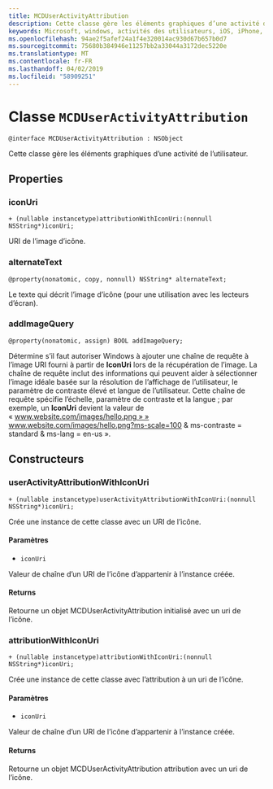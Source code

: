 ```yaml
---
title: MCDUserActivityAttribution
description: Cette classe gère les éléments graphiques d’une activité de l’utilisateur.
keywords: Microsoft, windows, activités des utilisateurs, iOS, iPhone, objectiveC, les appareils, Project Rome connectés
ms.openlocfilehash: 94ae2f5afef24a1f4e320014ac930d67b657b0d7
ms.sourcegitcommit: 75680b384946e11257bb2a33044a3172dec5220e
ms.translationtype: MT
ms.contentlocale: fr-FR
ms.lasthandoff: 04/02/2019
ms.locfileid: "58909251"
---
```

# <a name="class-mcduseractivityattribution"></a>Classe `MCDUserActivityAttribution`

```
@interface MCDUserActivityAttribution : NSObject
```

Cette classe gère les éléments graphiques d’une activité de l’utilisateur.

## <a name="properties"></a>Properties

### <a name="iconuri"></a>iconUri
`+ (nullable instancetype)attributionWithIconUri:(nonnull NSString*)iconUri;`

URI de l’image d’icône.

### <a name="alternatetext"></a>alternateText
`@property(nonatomic, copy, nonnull) NSString* alternateText;`

Le texte qui décrit l’image d’icône (pour une utilisation avec les lecteurs d’écran).

### <a name="addimagequery"></a>addImageQuery
`@property(nonatomic, assign) BOOL addImageQuery;`

Détermine s’il faut autoriser Windows à ajouter une chaîne de requête à l’image URI fourni à partir de **IconUri** lors de la récupération de l’image. La chaîne de requête inclut des informations qui peuvent aider à sélectionner l’image idéale basée sur la résolution de l’affichage de l’utilisateur, le paramètre de contraste élevé et langue de l’utilisateur. Cette chaîne de requête spécifie l’échelle, paramètre de contraste et la langue ; par exemple, un **IconUri** devient la valeur de « www.website.com/images/hello.png » » www.website.com/images/hello.png?ms-scale=100 & ms-contraste = standard & ms-lang = en-us ».

## <a name="constructors"></a>Constructeurs

### <a name="useractivityattributionwithiconuri"></a>userActivityAttributionWithIconUri
`+ (nullable instancetype)userActivityAttributionWithIconUri:(nonnull NSString*)iconUri;`

Crée une instance de cette classe avec un URI de l’icône.

#### <a name="parameters"></a>Paramètres
* `iconUri` 

Valeur de chaîne d’un URI de l’icône d’appartenir à l’instance créée.

#### <a name="returns"></a>Returns
Retourne un objet MCDUserActivityAttribution initialisé avec un uri de l’icône.

### <a name="attributionwithiconuri"></a>attributionWithIconUri
`+ (nullable instancetype)attributionWithIconUri:(nonnull NSString*)iconUri;`

Crée une instance de cette classe avec l’attribution à un uri de l’icône.

#### <a name="parameters"></a>Paramètres
* `iconUri` 

Valeur de chaîne d’un URI de l’icône d’appartenir à l’instance créée.

#### <a name="returns"></a>Returns
Retourne un objet MCDUserActivityAttribution attribution avec un uri de l’icône.